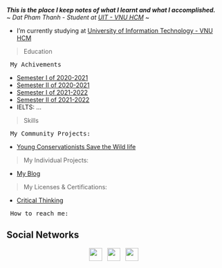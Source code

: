 _**This is the place I keep notes of what I learnt and what I accomplished.**_ &ensp;&ensp;~ *Dat Pham Thanh - Student at [UIT - VNU HCM](https://www.uit.edu.vn/)* ~
- I’m currently studying at [University of Information Technology - VNU HCM](https://www.uit.edu.vn/)
> Education


<pre> My Achivements </pre>
- [Semester I of 2020-2021](https://bit.ly/HK1-2020-2021)
- [Semester II of 2020-2021](https://bit.ly/HK2-2020-2021)
- [Semester I of 2021-2022](https://bit.ly/HK1-2021-2022)
- [Semester II of 2021-2022](https://bit.ly/HK2-2021-2022)
- IELTS: ...
> Skills


<pre> My Community Projects:</pre>
- [Young Conservationists Save the Wild life](https://drive.google.com/drive/folders/1j9RhhD5xOkBZRKZrsuPX52qF8obLTZMZ?usp=share_link)
> My Individual Projects:
- [My Blog](https://ptdatuit.blogspot.com/)
> My Licenses & Certifications:
- [Critical Thinking](https://drive.google.com/file/d/1LXJRg_WdLU7JULLVasgagtEenuwfMzBT/view?usp=share_link)
<pre> How to reach me: </pre>
## Social Networks

<p align='center'>
<a href="https://www.linkedin.com/in/th%C3%A0nh-%C4%91%E1%BA%A1t-ph%E1%BA%A1m-b87839233/"><img height="30" src="https://github.com/kudat-uit/kudat-uit/blob/main/linkined.png"></a>&nbsp;&nbsp;
<a href="https://www.facebook.com/thanhdatpham.uit/"><img height="30" src="https://github.com/kudat-uit/kudat-uit/blob/main/124010.png"></a>&nbsp;&nbsp;
<a href="https://www.instagram.com/thanhdatpham.uit/""><img height="30" src="https://github.com/kudat-uit/kudat-uit/blob/main/Instagram.png"></a>&nbsp;&nbsp;
</p>


<!--
**kudat-uit/kudat-uit** is a ✨ _special_ ✨ repository because its `README.md` (this file) appears on your GitHub profile.

Here are some ideas to get you started:

- 🔭 I’m currently working on ...
- 🌱 I’m currently learning ...
- 👯 I’m looking to collaborate on ...
- 🤔 I’m looking for help with ...
- 💬 Ask me about ...
- 📫 How to reach me: ...
- 😄 Pronouns: ...
- ⚡ Fun fact: ...
-->

